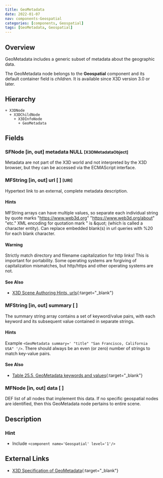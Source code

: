 ```yaml
---
title: GeoMetadata
date: 2022-01-07
nav: components-Geospatial
categories: [components, Geospatial]
tags: [GeoMetadata, Geospatial]
---
```

<style>
.post h3 {
  word-spacing: 0.2em;
}
</style>

## Overview

GeoMetadata includes a generic subset of metadata about the geographic data.

The GeoMetadata node belongs to the **Geospatial** component and its default container field is *children.* It is available since X3D version 3.0 or later.

## Hierarchy

```
+ X3DNode
  + X3DChildNode
    + X3DInfoNode
      + GeoMetadata
```

## Fields

### SFNode [in, out] **metadata** NULL <small>[X3DMetadataObject]</small>

Metadata are not part of the X3D world and not interpreted by the X3D browser, but they can be accessed via the ECMAScript interface.

### MFString [in, out] **url** [ ] <small>[URI]</small>

Hypertext link to an external, complete metadata description.

#### Hints

MFString arrays can have multiple values, so separate each individual string by quote marks "https://www.web3d.org" "https://www.web3d.org/about" "etc." XML encoding for quotation mark " is &amp;quot; (which is called a character entity). Can replace embedded blank(s) in url queries with %20 for each blank character.

#### Warning

Strictly match directory and filename capitalization for http links! This is important for portability. Some operating systems are forgiving of capitalization mismatches, but http/https and other operating systems are not.

#### See Also

- [X3D Scene Authoring Hints, urls](https://www.web3d.org/x3d/content/examples/X3dSceneAuthoringHints.html#urls){:target="_blank"}

### MFString [in, out] **summary** [ ]

The summary string array contains a set of keyword/value pairs, with each keyword and its subsequent value contained in separate strings.

#### Hints

Example `<GeoMetadata summary=' "title" "San Francisco, California USA" '/>`. There should always be an even (or zero) number of strings to match key-value pairs.

#### See Also

- [Table 25.5, GeoMetadata keywords and values](https://www.web3d.org/documents/specifications/19775-1/V4.0/Part01/components/geospatial.html#t-keywordsandvalues){:target="_blank"}

### MFNode [in, out] **data** [ ]

DEF list of all nodes that implement this data. If no specific geospatial nodes are identified, then this GeoMetadata node pertains to entire scene.

## Description

### Hint

- Include `<component name='Geospatial' level='1'/>`

## External Links

- [X3D Specification of GeoMetadata](https://www.web3d.org/documents/specifications/19775-1/V4.0/Part01/components/geospatial.html#GeoMetadata){:target="_blank"}
